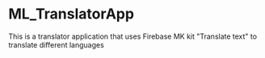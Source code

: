 # ML_TranslatorApp
This is a translator application  that uses Firebase MK kit "Translate text" to translate different  languages

